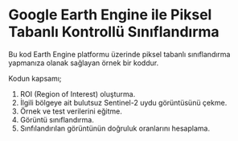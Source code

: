 # Google Earth Engine ile Piksel Tabanlı Kontrollü Sınıflandırma
 
Bu kod Earth Engine platformu üzerinde piksel tabanlı sınıflandırma yapmanıza olanak sağlayan örnek bir koddur.

Kodun kapsamı;
1. ROI (Region of Interest) oluşturma.
2. İlgili bölgeye ait bulutsuz Sentinel-2 uydu görüntüsünü çekme.
3. Örnek ve test verilerini eğitme.
4. Görüntü sınıflandırma.
5. Sınfılandırılan görüntünün doğruluk oranlarını hesaplama.

